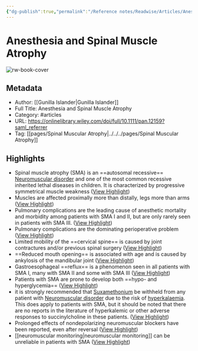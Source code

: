 ```yaml
---
{"dg-publish":true,"permalink":"/Reference notes/Readwise/Articles/Anesthesia and Spinal Muscle Atrophy/"}
---
```


# Anesthesia and Spinal Muscle Atrophy

![rw-book-cover](https://onlinelibrary.wiley.com/cms/asset/04994127-d82d-42eb-bd3d-32155a9d79c5/pan.2013.23.issue-9.cover.jpg?trick=1670750382579)

## Metadata
- Author: [[Gunilla Islander\|Gunilla Islander]]
- Full Title: Anesthesia and Spinal Muscle Atrophy
- Category: #articles
- URL: https://onlinelibrary.wiley.com/doi/full/10.1111/pan.12159?saml_referrer
- Tag: [[pages/Spinal Muscular Atrophy\|../../../pages/Spinal Muscular Atrophy]]

## Highlights
- Spinal muscle atrophy (SMA) is an ==autosomal recessive== [Neuromuscular disorder](../../../Knowledge/Medicine/Neuromuscular%20disorder.md) and one of the most common recessive inherited lethal diseases in children. It is characterized by progressive symmetrical muscle weakness ([View Highlight](https://read.readwise.io/read/01gm07snyf4f2n6qak3pxgwm58))
- Muscles are affected proximally more than distally, legs more than arms ([View Highlight](https://read.readwise.io/read/01gm07t65654efmybk011ex09w))
- Pulmonary complications are the leading cause of anesthetic mortality and morbidity among patients with SMA I and II, but are only rarely seen in patients with SMA III. ([View Highlight](https://read.readwise.io/read/01gm07w2ag912p63szkmvz1c0f))
- Pulmonary complications are the dominating perioperative problem ([View Highlight](https://read.readwise.io/read/01gm08f6a7xb1643cy04tbsg16))
- Limited mobility of the ==cervical spine== is caused by joint contractures and/or previous spinal surgery ([View Highlight](https://read.readwise.io/read/01gm08fhz53xjy1219kwkpejh2))
- ==Reduced mouth opening== is associated with age and is caused by ankylosis of the mandibular joint ([View Highlight](https://read.readwise.io/read/01gm08fqhw54mbsfc3j9rbt9vg))
- Gastroesophageal ==reflux== is a phenomenon seen in all patients with SMA I, many with SMA II and some with SMA III ([View Highlight](https://read.readwise.io/read/01gm08jn4yqtrdnvnhayrz2kk5))
- Patients with SMA are prone to develop both ==hypo- and hyperglycemia== ([View Highlight](https://read.readwise.io/read/01gm08mf66wf5gza8gsgsskthg))
- it is strongly recommended that [Suxamethonium](../../../Knowledge/Medicine/Suxamethonium.md) be withheld from any patient with [Neuromuscular disorder](../../../Knowledge/Medicine/Neuromuscular%20disorder.md) due to the risk of [hyperkalaemia](hyperkalaemia). This does apply to patients with SMA, but it should be noted that there are no reports in the literature of hyperkalemic or other adverse responses to succinylcholine in these patients. ([View Highlight](https://read.readwise.io/read/01gm08vkzhkhfp2cmnb7qmd6g7))
- Prolonged effects of nondepolarizing neuromuscular blockers have been reported, even after reversal ([View Highlight](https://read.readwise.io/read/01gm08x2n0hpycqreddsfjhygh))
- [[neuromuscular monitoring\|neuromuscular monitoring]] can be unreliable in patients with SMA ([View Highlight](https://read.readwise.io/read/01gm08x690pg076rnxr5qpxk7n))
